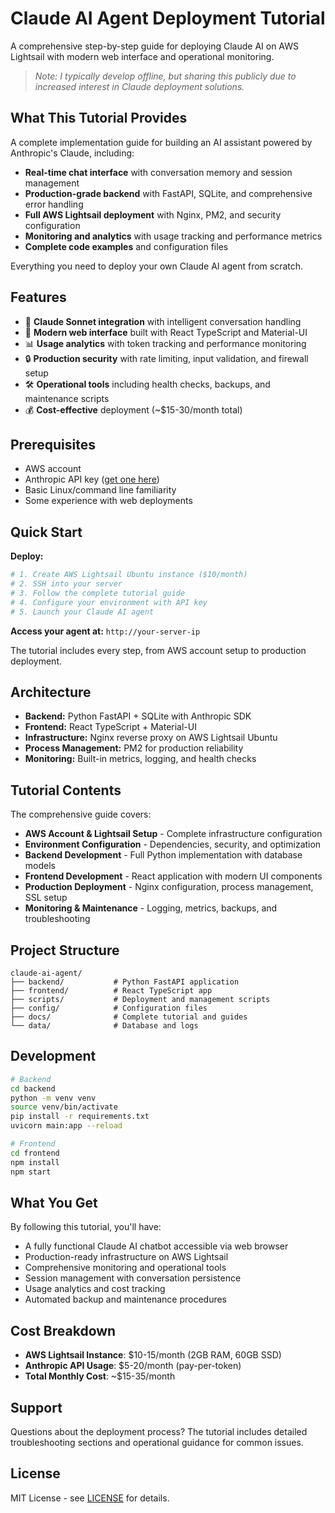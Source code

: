 # Claude AI Agent Deployment Tutorial

A comprehensive step-by-step guide for deploying Claude AI on AWS Lightsail with modern web interface and operational monitoring.

> *Note: I typically develop offline, but sharing this publicly due to increased interest in Claude deployment solutions.*

## What This Tutorial Provides

A complete implementation guide for building an AI assistant powered by Anthropic's Claude, including:
- **Real-time chat interface** with conversation memory and session management
- **Production-grade backend** with FastAPI, SQLite, and comprehensive error handling
- **Full AWS Lightsail deployment** with Nginx, PM2, and security configuration
- **Monitoring and analytics** with usage tracking and performance metrics
- **Complete code examples** and configuration files

Everything you need to deploy your own Claude AI agent from scratch.

## Features

- 🤖 **Claude Sonnet integration** with intelligent conversation handling
- 💬 **Modern web interface** built with React TypeScript and Material-UI
- 📊 **Usage analytics** with token tracking and performance monitoring
- 🔒 **Production security** with rate limiting, input validation, and firewall setup
- 🛠️ **Operational tools** including health checks, backups, and maintenance scripts
- 💰 **Cost-effective** deployment (~$15-30/month total)

## Prerequisites

- AWS account
- Anthropic API key ([get one here](https://console.anthropic.com/))
- Basic Linux/command line familiarity
- Some experience with web deployments

## Quick Start

**Deploy:**
```bash
# 1. Create AWS Lightsail Ubuntu instance ($10/month)
# 2. SSH into your server
# 3. Follow the complete tutorial guide
# 4. Configure your environment with API key
# 5. Launch your Claude AI agent
```

**Access your agent at:** `http://your-server-ip`

The tutorial includes every step, from AWS account setup to production deployment.

## Architecture

- **Backend:** Python FastAPI + SQLite with Anthropic SDK
- **Frontend:** React TypeScript + Material-UI  
- **Infrastructure:** Nginx reverse proxy on AWS Lightsail Ubuntu
- **Process Management:** PM2 for production reliability
- **Monitoring:** Built-in metrics, logging, and health checks

## Tutorial Contents

The comprehensive guide covers:

- **AWS Account & Lightsail Setup** - Complete infrastructure configuration
- **Environment Configuration** - Dependencies, security, and optimization  
- **Backend Development** - Full Python implementation with database models
- **Frontend Development** - React application with modern UI components
- **Production Deployment** - Nginx configuration, process management, SSL setup
- **Monitoring & Maintenance** - Logging, metrics, backups, and troubleshooting

## Project Structure

```
claude-ai-agent/
├── backend/           # Python FastAPI application
├── frontend/          # React TypeScript app
├── scripts/           # Deployment and management scripts
├── config/            # Configuration files
├── docs/              # Complete tutorial and guides
└── data/              # Database and logs
```

## Development

```bash
# Backend
cd backend
python -m venv venv
source venv/bin/activate
pip install -r requirements.txt
uvicorn main:app --reload

# Frontend
cd frontend
npm install
npm start
```

## What You Get

By following this tutorial, you'll have:
- A fully functional Claude AI chatbot accessible via web browser
- Production-ready infrastructure on AWS Lightsail
- Comprehensive monitoring and operational tools
- Session management with conversation persistence
- Usage analytics and cost tracking
- Automated backup and maintenance procedures

## Cost Breakdown

- **AWS Lightsail Instance**: $10-15/month (2GB RAM, 60GB SSD)
- **Anthropic API Usage**: $5-20/month (pay-per-token)
- **Total Monthly Cost**: ~$15-35/month

## Support

Questions about the deployment process? The tutorial includes detailed troubleshooting sections and operational guidance for common issues.

## License

MIT License - see [LICENSE](LICENSE) for details.
